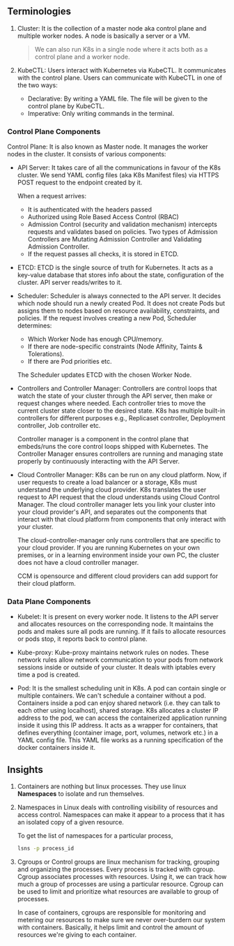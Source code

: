## Terminologies

1. Cluster: It is the collection of a master node aka control plane and multiple worker nodes. A node is basically a server or a VM. 
   > We can also run K8s in a single node where it acts both as a control plane and a worker node.

1. KubeCTL: Users interact with Kubernetes via KubeCTL. It communicates with the control plane. Users can communicate with KubeCTL in one of the two ways:
   - Declarative: By writing a YAML file. The file will be given to the control plane by KubeCTL.
   - Imperative: Only writing commands in the terminal.

### Control Plane Components

Control Plane: It is also known as Master node. It manages the worker nodes in the cluster. It consists of various components:

- API Server: It takes care of all the communications in favour of the K8s cluster. We send YAML config files (aka K8s Manifest files) via HTTPS POST request to the endpoint created by it. 
   
  When a request arrives:
   - It is authenticated with the headers passed
   - Authorized using Role Based Access Control (RBAC)
   - Admission Control (security and validation mechanism) intercepts requests and validates based on policies. Two types of Admission Controllers are Mutating Admission Controller and Validating Admission Controller.
   - If the request passes all checks, it is stored in ETCD.
   
- ETCD: ETCD is the single source of truth for Kubernetes. It acts as a key-value database that stores info about the state, configuration of the cluster. API server reads/writes to it.

- Scheduler: Scheduler is always connected to the API server. It decides which node should run a newly created Pod. It does not create Pods but assigns them to nodes based on resource availability, constraints, and policies. If the request involves creating a new Pod, Scheduler determines:

   - Which Worker Node has enough CPU/memory.
   - If there are node-specific constraints (Node Affinity, Taints & Tolerations).
   - If there are Pod priorities etc.

   The Scheduler updates ETCD with the chosen Worker Node.

- Controllers and Controller Manager: Controllers are control loops that watch the state of your cluster through the API server, then make or request changes where needed. Each controller tries to move the current cluster state closer to the desired state. K8s has multiple built-in controllers for different purposes e.g., Replicaset controller, Deployment controller, Job controller etc.

   Controller manager is a component in the control plane that embeds/runs the core control loops shipped with Kubernetes. The Controller Manager ensures controllers are running and managing state properly by continuously interacting with the API Server.

- Cloud Controller Manager: K8s can be run on any cloud platform. Now, if user requests to create a load balancer or a storage, K8s must understand the underlying cloud provider. K8s translates the user request to API request that the cloud understands using Cloud Control Manager. The cloud controller manager lets you link your cluster into your cloud provider's API, and separates out the components that interact with that cloud platform from components that only interact with your cluster.

   The cloud-controller-manager only runs controllers that are specific to your cloud provider. If you are running Kubernetes on your own premises, or in a learning environment inside your own PC, the cluster does not have a cloud controller manager.

   CCM is opensource and different cloud providers can add support for their cloud platform.

### Data Plane Components
- Kubelet: It is present on every worker node. It listens to the API server and allocates resources on the corresponding node. It maintains the pods and makes sure all pods are running. If it fails to allocate resources or pods stop, it reports back to control plane.

- Kube-proxy: Kube-proxy maintains network rules on nodes. These network rules allow network communication to your pods from network sessions inside or outside of your cluster. It deals with iptables every time a pod is created.

- Pod: It is the smallest scheduling unit in K8s. A pod can contain single or multiple containers. We can't schedule a container without a pod. Containers inside a pod can enjoy shared network (i.e. they can talk to each other using localhost), shared storage. K8s allocates a cluster IP address to the pod, we can access the containerized application running inside it using this IP address. It acts as a wrapper for containers, that defines everything (container image, port, volumes, network etc.) in a YAML config file. This YAML file works as a running specification of the docker containers inside it.


## Insights
1. Containers are nothing but linux processes. They use linux **Namespaces** to isolate and run themselves.

1. Namespaces in Linux deals with controlling visibility of resources and access control. Namespaces can make it appear to a process that it has an isolated copy of a given resource.

   To get the list of namespaces for a particular process,
   ```bash
   lsns -p process_id
   ```

1. Cgroups or Control groups are linux mechanism for tracking, grouping and organizing the processes. Every process is tracked with cgroup. Cgroup associates processes with resources. Using it, we can track how much a group of processes are using a particular resource. Cgroup can be used to limit and prioritize what resources are available to group of processes.

   In case of containers, cgroups are responsible for monitoring and metering our resources to make sure we never over-burdern our system with containers. Basically, it helps limit and control the amount of resources we're giving to each container.